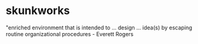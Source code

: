 # skunkworks
"enriched environment that is intended to ... design ... idea(s) by escaping routine organizational procedures - Everett Rogers 
